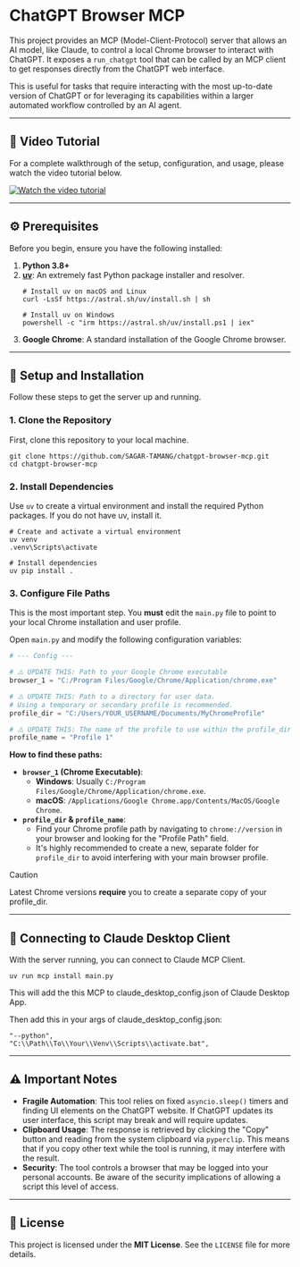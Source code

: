 # ChatGPT Browser MCP

This project provides an MCP (Model-Client-Protocol) server that allows an AI model, like Claude, to control a local Chrome browser to interact with ChatGPT. It exposes a `run_chatgpt` tool that can be called by an MCP client to get responses directly from the ChatGPT web interface.

This is useful for tasks that require interacting with the most up-to-date version of ChatGPT or for leveraging its capabilities within a larger automated workflow controlled by an AI agent.

-----

## 🎥 Video Tutorial

For a complete walkthrough of the setup, configuration, and usage, please watch the video tutorial below.

[![Watch the video tutorial](https://img.youtube.com/vi/3KDubIRDRww/0.jpg)](http://www.youtube.com/watch?v=3KDubIRDRww)

-----

## ⚙️ Prerequisites

Before you begin, ensure you have the following installed:

1.  **Python 3.8+**
2.  **[uv](https://github.com/astral-sh/uv)**: An extremely fast Python package installer and resolver.
    ```shell
    # Install uv on macOS and Linux
    curl -LsSf https://astral.sh/uv/install.sh | sh

    # Install uv on Windows
    powershell -c "irm https://astral.sh/uv/install.ps1 | iex"
    ```
3.  **Google Chrome**: A standard installation of the Google Chrome browser.

-----

## 🚀 Setup and Installation

Follow these steps to get the server up and running.

### 1\. Clone the Repository

First, clone this repository to your local machine.

```shell
git clone https://github.com/SAGAR-TAMANG/chatgpt-browser-mcp.git
cd chatgpt-browser-mcp
```

### 2\. Install Dependencies

Use `uv` to create a virtual environment and install the required Python packages. If you do not have uv, install it.

```shell
# Create and activate a virtual environment
uv venv
.venv\Scripts\activate

# Install dependencies
uv pip install .
```

### 3\. Configure File Paths

This is the most important step. You **must** edit the `main.py` file to point to your local Chrome installation and user profile.

Open `main.py` and modify the following configuration variables:

```python
# --- Config ---

# ⚠️ UPDATE THIS: Path to your Google Chrome executable
browser_1 = "C:/Program Files/Google/Chrome/Application/chrome.exe"

# ⚠️ UPDATE THIS: Path to a directory for user data.
# Using a temporary or secondary profile is recommended.
profile_dir = "C:/Users/YOUR_USERNAME/Documents/MyChromeProfile"

# ⚠️ UPDATE THIS: The name of the profile to use within the profile_dir.
profile_name = "Profile 1"
```

**How to find these paths:**

  - **`browser_1` (Chrome Executable)**:
      - **Windows**: Usually `C:/Program Files/Google/Chrome/Application/chrome.exe`.
      - **macOS**: `/Applications/Google Chrome.app/Contents/MacOS/Google Chrome`.
  - **`profile_dir` & `profile_name`**:
      - Find your Chrome profile path by navigating to `chrome://version` in your browser and looking for the "Profile Path" field.
      - It's highly recommended to create a new, separate folder for `profile_dir` to avoid interfering with your main browser profile.

> [!CAUTION]
> Latest Chrome versions **require** you to create a separate copy of your profile_dir.

-----

## 🔌 Connecting to Claude Desktop Client

With the server running, you can connect to Claude MCP Client.

```
uv run mcp install main.py
```
This will add the this MCP to claude_desktop_config.json of Claude Desktop App.

Then add this in your args of claude_desktop_config.json:
```
"--python",
"C:\\Path\\To\\Your\\Venv\\Scripts\\activate.bat",
```
-----

## ⚠️ Important Notes

  - **Fragile Automation**: This tool relies on fixed `asyncio.sleep()` timers and finding UI elements on the ChatGPT website. If ChatGPT updates its user interface, this script may break and will require updates.
  - **Clipboard Usage**: The response is retrieved by clicking the "Copy" button and reading from the system clipboard via `pyperclip`. This means that if you copy other text while the tool is running, it may interfere with the result.
  - **Security**: The tool controls a browser that may be logged into your personal accounts. Be aware of the security implications of allowing a script this level of access.

-----

## 📄 License

This project is licensed under the **MIT License**. See the `LICENSE` file for more details.

